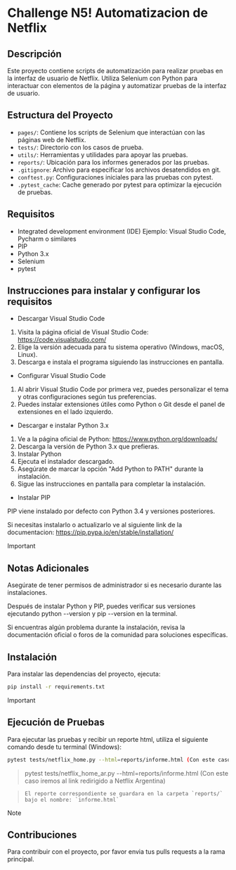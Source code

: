 # Challenge N5! Automatizacion de Netflix

## Descripción

Este proyecto contiene scripts de automatización para realizar pruebas en la interfaz de usuario de Netflix. Utiliza Selenium con Python para interactuar con elementos de la página y automatizar pruebas de la interfaz de usuario.

## Estructura del Proyecto
- `pages/`: Contiene los scripts de Selenium que interactúan con las páginas web de Netflix.
- `tests/`: Directorio con los casos de prueba.
- `utils/`: Herramientas y utilidades para apoyar las pruebas.
- `reports/`: Ubicación para los informes generados por las pruebas.
- `.gitignore`: Archivo para especificar los archivos desatendidos en git.
- `conftest.py`: Configuraciones iniciales para las pruebas con pytest.
- `.pytest_cache`: Cache generado por pytest para optimizar la ejecución de pruebas.

## Requisitos
- Integrated development environment (IDE) Ejemplo: Visual Studio Code, Pycharm o similares
- PIP
- Python 3.x
- Selenium
- pytest

## Instrucciones para instalar y configurar los requisitos
- Descargar Visual Studio Code

1. Visita la página oficial de Visual Studio Code: https://code.visualstudio.com/
2. Elige la versión adecuada para tu sistema operativo (Windows, macOS, Linux).
3. Descarga e instala el programa siguiendo las instrucciones en pantalla.

- Configurar Visual Studio Code

1. Al abrir Visual Studio Code por primera vez, puedes personalizar el tema y otras configuraciones según tus preferencias.
2. Puedes instalar extensiones útiles como Python o Git desde el panel de extensiones en el lado izquierdo.

- Descargar e instalar Python 3.x

1. Ve a la página oficial de Python: https://www.python.org/downloads/
2. Descarga la versión de Python 3.x que prefieras.
3. Instalar Python
4. Ejecuta el instalador descargado.
5. Asegúrate de marcar la opción "Add Python to PATH" durante la instalación.
6. Sigue las instrucciones en pantalla para completar la instalación.

- Instalar PIP

PIP viene instalado por defecto con Python 3.4 y versiones posteriores. 

Si necesitas instalarlo o actualizarlo ve al siguiente link de la documentacion: https://pip.pypa.io/en/stable/installation/

> [!IMPORTANT]
> ## Notas Adicionales
> 
> Asegúrate de tener permisos de administrador si es necesario durante las instalaciones.
> 
> Después de instalar Python y PIP, puedes verificar sus versiones ejecutando python --version y pip --version en la terminal.
> 
> Si encuentras algún problema durante la instalación, revisa la documentación oficial o foros de la comunidad para soluciones específicas.

## Instalación
Para instalar las dependencias del proyecto, ejecuta:

```bash
pip install -r requirements.txt
```

> [!IMPORTANT]
> ## Ejecución de Pruebas
> Para ejecutar las pruebas y recibir un reporte html, utiliza el siguiente comando desde tu terminal (Windows):
>
>  ```bash
> pytest tests/netflix_home.py --html=reports/informe.html (Con este caso iremos al link indicado en la documentacion)

> pytest tests/netflix_home_ar.py --html=reports/informe.html (Con este caso iremos al link redirigido a Netflix Argentina)



>  ```
>  El reporte correspondiente se guardara en la carpeta `reports/` bajo el nombre: `informe.html`

> [!NOTE]
>
> ## Contribuciones
> Para contribuir con el proyecto, por favor envia tus pulls requests a la rama principal.





